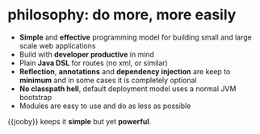 # philosophy: do more, more easily

- **Simple** and **effective** programming model for building small and large scale web applications
- Build with **developer productive** in mind
- Plain **Java DSL** for routes (no xml, or similar)
- **Reflection**, **annotations** and **dependency injection** are keep to **minimum** and in some cases it is completely optional
- **No classpath hell**, default deployment model uses a normal JVM bootstrap
- Modules are easy to use and do as less as possible

{{jooby}} keeps it **simple** but yet **powerful**.
